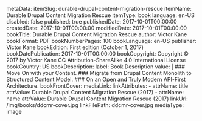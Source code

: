 metaData:
    itemSlug: durable-drupal-content-migration-rescue
    itemName: Durable Drupal Content Migration Rescue
    itemType: book
    language: en-US
    disabled: false
    published: true
    publishedDate: 2017-10-01T00:00:00
    createdDate: 2017-10-01T00:00:00
    modifiedDate: 2017-10-01T00:00:00
bookTitle: Durable Drupal Content Migration Rescue
author: Victor Kane
bookFormat: PDF
bookNumberPages: 100
bookLanguage: en-US
publisher: Victor Kane
bookEdition: First edition (October 1, 2017)
bookDatePublication: 2017-10-01T00:00:00 
bookCopyright: Copyright © 2017 by Victor Kane CC Attribution-ShareAlike 4.0 International License
bookCountry: US
bookDescription:
    label: Book Description
    value: |
        ### Move On with your Content.
        ### Migrate from Drupal Content Monolith to Structured Content Model.
        ### On an Open and Truly Modern API-First Architecture.
bookFrontCover:
    mediaLink:
        linkAttributes:
            - attrName: title
              attrValue: Durable Drupal Content Migration Rescue (2017)
            - attrName: name
              attrValue: Durable Drupal Content Migration Rescue (2017)
        linkUrl: /img/books/ddcmr-cover.jpg
        linkFilePath: ddcmr-cover.jpg
    mediaType: image
